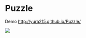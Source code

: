 # Puzzle
Demo http://yura215.github.io/Puzzle/

<a href="http://yura215.github.io/Puzzle/"><image src="http://i.imgur.com/ND7RMQc.png"></a>
